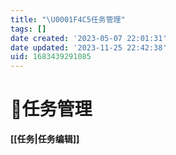 ```yaml
---
title: "\U0001F4C5任务管理"
tags: []
date created: '2023-05-07 22:01:31'
date updated: '2023-11-25 22:42:38'
uid: 1683439291085
---
```


# 📅任务管理

**[[任务|任务编辑]]**
